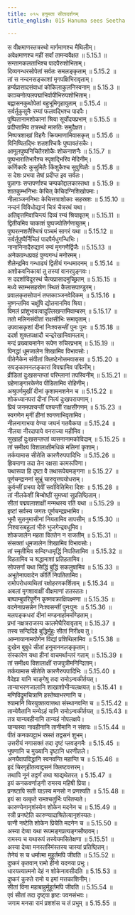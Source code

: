 ```yaml
---
title: ०१५ हनुमता सीतादर्शनम्
title_english: 015 Hanuma sees Seetha

---
```



  
स वीक्षमाणस्तत्रस्थो मार्गमाणश्च मैथिलीम्।  
अवेक्षमाणश्च महीं सर्वां तामन्ववैक्षत ॥ 5.15.1 ॥   
सन्तानकलताभिश्च पादपैरुशोभिताम्।  
दिव्यगन्धरसोपेतां सर्वतः समलङ्कृताम् ॥ 5.15.2 ॥   
तां स नन्दनसङ्काशां मृगपक्षिभिरावृताम्।  
हर्म्यप्रासादसंवाधां कोकिलाकुलनिस्वनाम् ॥ 5.15.3 ॥   
काञ्चनोत्पलपद्माभिर्वापीभिरुपशोभिताम्।  
बह्वासनकुथोपेतां बहुभूमिगृहायुताम् ॥ 5.15.4 ॥   
सर्वर्तुकुसुमैः रम्यां फलवद्भिश्च पादपैः।  
पुष्पितानामशोकानां श्रिया सूर्योदयप्रभाम् ॥ 5.15.5 ॥   
प्रदीप्तामिव तत्रस्थो मारुतिः समुदैक्षत।  
निष्पत्रशाखां विहगैः क्रियमाणामिवासकृत् ॥ 5.15.6 ॥   
विनिष्पितद्भिः शतशश्चित्रैः पुष्पावतंसकैः।  
आमूलपुष्पनिचितैरशोकैः शोकनाशनैः ॥ 5.15.7 ॥   
पुष्पभारातिभारैश्च स्पृशद्भिरिव मेदिनीम्।  
कर्णिकारैः कुसुमितैः किंशुकैश्च सुपुष्पितैः ॥ 5.15.8 ॥   
स देशः प्रभया तेषां प्रदीप्त इव सर्वतः।  
पुन्नागाः सप्तपर्णाश्च चम्पकोद्दालकास्तथा ॥ 5.15.9 ॥   
शातकुम्भनिभाः केचित् केचिदग्निशिखोपमाः।  
नीलाञ्जननिभाः केचित्तत्राशोकाः सहस्रशः ॥ 5.15.10 ॥   
नन्दनं विविधोद्यानं चित्रं चैत्ररथं यथा।  
अतिवृत्तमिवाचिन्त्यं दिव्यं रम्यं श्रियावृतम् ॥ 5.15.11 ॥   
द्वितीयमिव चाकाशं पुष्पज्योतिर्गणायुतम्।  
पुष्परत्नशतैश्चित्रं पञ्चमं सागरं यथा ॥ 5.15.12 ॥   
सर्वर्तुपुष्पैर्निचितं पादपैर्मधुगन्धिभिः।  
नानानिनादैरुद्यानं रम्यं मृगगणैर्द्विजैः ॥ 5.15.13 ॥   
अनेकग्रन्धप्रवहं पुण्यगन्धं मनोरमम्।  
शैलेन्द्रमिव गन्धाढ्यं द्वितीयं गन्धमादनम् ॥ 5.15.14 ॥   
अशोकवनिकायां तु तस्यां वानरपुङ्गवः।  
स ददर्शाविदूरस्थं चैत्यप्रासादमुच्छ्रितम् ॥ 5.15.15 ॥   
मध्ये स्तम्भसहस्रेण स्थितं कैलासपाण्डुरम्।  
प्रवालकृतसोपानं तप्तकाञ्जनवेदिकम् ॥ 5.15.16 ॥   
मुष्णन्तमिव चक्षूंषि द्योतमानमिव श्रिया।  
विमलं प्रांशुभावत्वादुल्लिखन्तमिवाम्बरम् ॥ 5.15.17 ॥   
ततो मलिनसंवीतां राक्षसीभिः समावृताम्।  
उपवासकृशां दीनां निःश्वसन्तीं पुनः पुनः ॥ 5.15.18 ॥   
ददर्श शुक्लपक्षादौ चन्द्ररेखामिवामलाम्।  
मन्दं प्रख्यायमानेन रूपेण रुचिरप्रभाम् ॥ 5.15.19 ॥   
पिनद्धां धूमजालेन शिखामिव विभावसोः।  
पीतेनैकेन संवीतां क्लिष्टेनोत्तमवाससा ॥ 5.15.20 ॥   
सपङ्कामनलङ्कारां विपद्मामिव पद्मिनीम्।  
व्रीडितां दुःखसन्तप्तां परिम्लानां तपस्विनीम् ॥ 5.15.21 ॥   
ग्रहेणाङ्गारकेणेव पीडितामिव रोहिणीम्।  
अश्रुपर्णमुखीं दीनां कृशामनशनेन च ॥ 5.15.22 ॥   
शोकध्यानपरां दीनां नित्यं दुःखपरायणाम्।  
प्रियं जनमपश्यन्तीं पश्यन्तीं राक्षसीगणम् ॥ 5.15.23 ॥   
स्वगणेन मृगीं हीनां श्वगणाभिवृतामिव।  
नीलनागाभया वेण्या जघनं गतयैकया ॥ 5.15.24 ॥   
नीलया नीरदापाये वनराज्या महीमिव।  
सुखार्हां दुःखसन्तप्तां व्यसनानामकोविदाम् ॥ 5.15.25 ॥   
तां समीक्ष्य विशालाक्षीमधिकं मलिनां कृशाम्।  
तर्कयामास सीतेति कारणैरुपपादिभिः ॥ 5.15.26 ॥   
ह्रियमाणा तदा तेन रक्षसा कामरूपिणा।  
यथारूपा हि दृष्टा वै तथारूपेयमङ्गना ॥ 5.15.27 ॥   
पूर्णचन्द्राननां सुभ्रूं चारुवृत्तपयोधराम्।  
कुर्वन्तीं प्रभया देवीं सर्वावितिमिरा दिशः ॥ 5.15.28 ॥   
तां नीलकेशीं बिम्बोष्ठीं सुमघ्यां सुप्रतिष्ठिताम्।  
सीतां पद्मपलाशाक्षीं मन्मथस्य रतिं यथा ॥ 5.15.29 ॥   
इष्टां सर्वस्य जगतः पूर्णचन्द्रप्रभामिव।  
भूमौ सुतनुमासीनां नियतामिव तापसीम् ॥ 5.15.30 ॥   
निश्वासबहुलां भीरुं भुजगेन्द्रवधूमिव।  
शोकजालेन महता विततेन न राजतीम् ॥ 5.15.31 ॥   
संसक्तां धूमजालेन शिखामिव विभावसोः।  
तां स्मृतीमिव सन्दिग्धामृद्धिं निपतितामिव ॥ 5.15.32 ॥   
विहतामिव च श्रद्धामाशां प्रतिहतामिव।  
सोपसर्गां यथा सिद्धिं बुद्धिं सकलुषामिव ॥ 5.15.33 ॥   
अभूतेनापवादेन कीर्तिं निपतितामिव।  
रामोपरोधव्यथितां रक्षोहरणकर्शिताम् ॥ 5.15.34 ॥   
अबलां मृगशावाक्षीं वीक्षमाणां ततस्ततः।  
बाष्पाम्बुपरिपूर्णेन कृष्णवक्राक्षिपक्ष्मणा ॥ 5.15.35 ॥   
वदनेनाप्रसन्नेन निःश्वसन्तीं पुनःपुनः ॥ 5.15.36 ॥   
मलपङ्कधरां दीनां मण्डनार्हाममण्डिताम्।  
प्रभां नक्षत्रराजस्य कालमेघैरिवावृताम् ॥ 5.15.37 ॥   
तस्य सन्दिदिहे बुद्धिर्मुहुः सीतां निरीक्ष्य तु।  
आम्नायानामयोगेन विद्यां प्रशिथिलामिव ॥ 5.15.38 ॥   
दुःखेन बुबुधे सीतां हनुमाननलङ्कृताम्।  
संस्कारेण यथा हीनां वाचमर्थान्तरं गताम् ॥ 5.15.39 ॥   
तां समीक्ष्य विशालाक्षीं राजपुत्रीमनिन्दिताम्।  
तर्कयामास सीतेति कारणैरुपपादिभिः ॥ 5.15.40 ॥   
वैदेह्या यानि चाङ्गेषु तदा रामोऽन्वकीर्तयत्।  
तान्याभरणजालानि शाखाशोभीन्यलक्षयत् ॥ 5.15.41 ॥   
मणिविद्रुमचित्राणि हस्तेष्वाभरणानि च।  
श्यामानि चिरयुक्तत्वात्तथा संस्थानवन्ति च ॥ 5.15.42 ॥   
तान्येवैतानि मन्येऽहं यानि रामोऽन्वकीर्तयत् ॥ 5.15.43 ॥   
तत्र यान्यवहीनानि तान्यहं नोपलक्षये।  
यान्यस्या नावहीनानि तानीमानि न संशयः ॥ 5.15.44 ॥   
पीतं कनकपट्टाभं स्रस्तं तद्वसनं शुभम्।  
उत्तरीयं नगासक्तं तदा दृष्टं प्लवङ्गमैः ॥ 5.15.45 ॥   
भूषणानि च मुख्यानि दृष्टानि धरणीतले।  
अनयैवापविद्धानि स्वनवन्ति महान्ति च ॥ 5.15.46 ॥   
इदं चिरगृहीतत्वाद्वसनं क्लिष्टवत्तरम्।  
तथापि नूनं तद्वर्णं तथा श्राद्यथेतरत् ॥ 5.15.47 ॥   
इयं कनकवर्णाङ्गी रामस्य महिषी प्रिया।  
प्रनष्टापि सती याऽस्य मनसो न प्रणश्यति ॥ 5.15.48 ॥   
इयं सा यत्कृते रामश्चतुर्भिः परितप्यते।  
कारुण्येनानृशंस्येन शोकेन मदनेन च ॥ 5.15.49 ॥   
स्त्री प्रनष्टेति कारुण्यादाश्रितेत्यानृशंस्यतः।  
पत्नी नष्टेति शोकेन प्रियेति मदनेन च ॥ 5.15.50 ॥   
अस्या देव्या यथा रूपमङ्गप्रत्यङ्गसौष्ठवम्।  
रामस्य च यथारूपं तस्येयमसितेक्षणा ॥ 5.15.51 ॥   
अस्या देव्या मनस्तस्मिंस्तस्य चास्यां प्रतिष्ठितम्।  
तेनेयं स च धर्मात्मा मुहूर्तमपि जीवति ॥ 5.15.52 ॥   
दुष्करं कृतवान् रामो हीनो यदनया प्रभुः।  
धारयत्यात्मनो देहं न शोकेनावसीदति ॥ 5.15.53 ॥   
दुष्करं कुरुते रामो य इमां मत्तकाशिनीम्।  
सीतां विना महाबाहुर्मुहूर्तमपि जीवति ॥ 5.15.54 ॥   
एवं सीतां तदा दृष्ट्वा हृष्टः पवनसंभवः।  
जगाम मनसा रामं प्रशशंस च तं प्रभुम् ॥ 5.15.55 ॥   